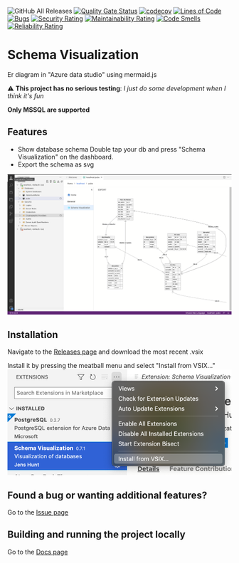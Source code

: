 ![GitHub All Releases](https://img.shields.io/github/downloads/r0tenur/visualization/total)
[![Quality Gate Status](https://sonarcloud.io/api/project_badges/measure?project=R0tenur_visualization&metric=alert_status)](https://sonarcloud.io/summary/new_code?id=R0tenur_visualization)
[![codecov](https://codecov.io/gh/R0tenur/visualization/branch/master/graph/badge.svg?token=COOVEK6DW1)](https://codecov.io/gh/R0tenur/visualization)
[![Lines of Code](https://sonarcloud.io/api/project_badges/measure?project=R0tenur_visualization&metric=ncloc)](https://sonarcloud.io/summary/new_code?id=R0tenur_visualization)
[![Bugs](https://sonarcloud.io/api/project_badges/measure?project=R0tenur_visualization&metric=bugs)](https://sonarcloud.io/summary/new_code?id=R0tenur_visualization)
[![Security Rating](https://sonarcloud.io/api/project_badges/measure?project=R0tenur_visualization&metric=security_rating)](https://sonarcloud.io/summary/new_code?id=R0tenur_visualization)
[![Maintainability Rating](https://sonarcloud.io/api/project_badges/measure?project=R0tenur_visualization&metric=sqale_rating)](https://sonarcloud.io/summary/new_code?id=R0tenur_visualization)
[![Code Smells](https://sonarcloud.io/api/project_badges/measure?project=R0tenur_visualization&metric=code_smells)](https://sonarcloud.io/summary/new_code?id=R0tenur_visualization)
[![Reliability Rating](https://sonarcloud.io/api/project_badges/measure?project=R0tenur_visualization&metric=reliability_rating)](https://sonarcloud.io/summary/new_code?id=R0tenur_visualization)
# Schema Visualization

Er diagram in "Azure data studio" using mermaid.js

:warning: **This project has no serious testing**: _I just do some development when I think it's fun_

**Only MSSQL are supported**
## Features

- Show database schema
Double tap your db and press "Schema Visualization" on the dashboard.
- Export the schema as svg

![Example of dashboard](https://raw.githubusercontent.com/R0tenur/visualization/master/images/example.png)

## Installation
Navigate to the [Releases page](https://github.com/R0tenur/visualization/releases) and download the most recent .vsix

Install it by pressing the meatball menu and select "Install from VSIX..."
![Installation guidelines](https://raw.githubusercontent.com/R0tenur/visualization/master/images/installation.png)

## Found a bug or wanting additional features?
Go to the [Issue page](https://github.com/R0tenur/visualization/issues)

## Building and running the project locally
Go to the [Docs page](docs/docs.md)
